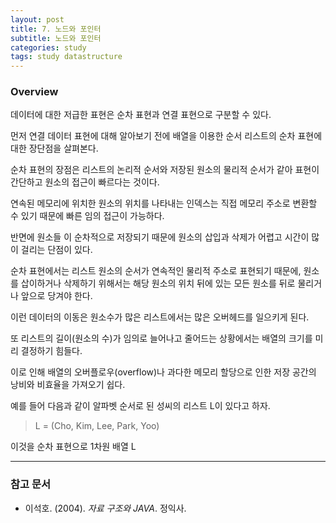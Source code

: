 ```yaml
---
layout: post
title: 7. 노드와 포인터
subtitle: 노드와 포인터
categories: study
tags: study datastructure
---
```


### Overview

데이터에 대한 저급한 표현은 순차 표현과 연결 표현으로 구분할 수 있다.

먼저 연결 데이터 표현에 대해 알아보기 전에 배열을 이용한 순서 리스트의 순차 표현에 대한 장단점을 살펴본다.

순차 표현의 장점은 리스트의 논리적 순서와 저장된 원소의 물리적 순서가 같아 표현이 간단하고 원소의 접근이 빠르다는 것이다.

연속된 메모리에 위치한 원소의 위치를 나타내는 인덱스는 직접 메모리 주소로 변환할 수 있기 때문에 빠른 임의 접근이 가능하다.

반면에 원소들 이 순차적으로 저장되기 때문에 원소의 삽입과 삭제가 어렵고 시간이 많이 걸리는 단점이 있다.

순차 표현에서는 리스트 원소의 순서가 연속적인 물리적 주소로 표현되기 때문에, 원소를 삽이하거나 삭제하기 위해서는 해당 원소의 위치 뒤에 있는 모든 원소를 뒤로 물리거나 앞으로 당겨야 한다.

이런 데이터의 이동은 원소수가 많은 리스트에서는 많은 오버헤드를 일으키게 된다.

또 리스트의 길이(원소의 수)가 임의로 늘어나고 줄어드는 상황에서는 배열의 크기를 미리 결정하기 힘들다.

이로 인해 배열의 오버플로우(overflow)나 과다한 메모리 할당으로 인한 저장 공간의 낭비와 비효율을 가져오기 쉽다.

예를 들어 다음과 같이 알파벳 순서로 된 성씨의 리스트 L이 있다고 하자.

> L = (Cho, Kim, Lee, Park, Yoo)

이것을 순차 표현으로 1차원 배열 L

***

### 참고 문서
- 이석호. (2004). *자료 구조와 JAVA*. 정익사.
